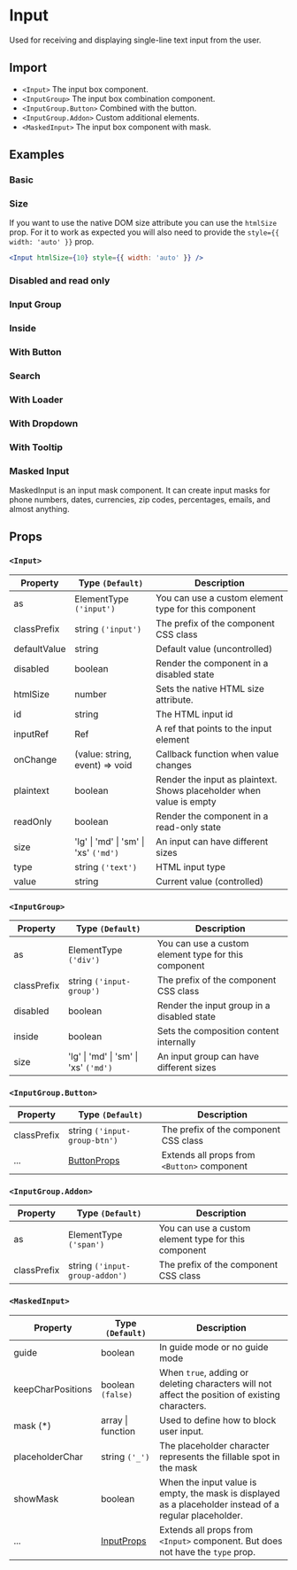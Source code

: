 # Input

Used for receiving and displaying single-line text input from the user.

## Import

<!--{include:<import-guide>}-->

- `<Input>` The input box component.
- `<InputGroup>` The input box combination component.
- `<InputGroup.Button>` Combined with the button.
- `<InputGroup.Addon>` Custom additional elements.
- `<MaskedInput>` The input box component with mask.

## Examples

### Basic

<!--{include:`basic.md`}-->

### Size

<!--{include:`size.md`}-->

If you want to use the native DOM size attribute you can use the `htmlSize` prop.
For it to work as expected you will also need to provide the `style={{ width: 'auto' }}` prop.

```jsx
<Input htmlSize={10} style={{ width: 'auto' }} />
```

### Disabled and read only

<!--{include:`disabled.md`}-->

### Input Group

<!--{include:`input-group.md`}-->

### Inside

<!--{include:`input-group-inside.md`}-->

### With Button

<!--{include:`input-group-button.md`}-->

### Search

<!--{include:`input-group-search.md`}-->

### With Loader

<!--{include:`input-group-loader.md`}-->

### With Dropdown

<!--{include:`input-group-dropdown.md`}-->

### With Tooltip

<!--{include:`tooltip.md`}-->

### Masked Input

MaskedInput is an input mask component. It can create input masks for phone numbers, dates, currencies, zip codes, percentages, emails, and almost anything.

<!--{include:`masked-input.md`}-->

## Props

### `<Input>`

| Property     | Type `(Default)`                      | Description                                                          |
| ------------ | ------------------------------------- | -------------------------------------------------------------------- |
| as           | ElementType `('input')`               | You can use a custom element type for this component                 |
| classPrefix  | string `('input')`                    | The prefix of the component CSS class                                |
| defaultValue | string                                | Default value (uncontrolled)                                         |
| disabled     | boolean                               | Render the component in a disabled state                             |
| htmlSize     | number                                | Sets the native HTML size attribute.                                 |
| id           | string                                | The HTML input id                                                    |
| inputRef     | Ref                                   | A ref that points to the input element                               |
| onChange     | (value: string, event) => void        | Callback function when value changes                                 |
| plaintext    | boolean                               | Render the input as plaintext. Shows placeholder when value is empty |
| readOnly     | boolean                               | Render the component in a read-only state                            |
| size         | 'lg' \| 'md' \| 'sm' \| 'xs' `('md')` | An input can have different sizes                                    |
| type         | string `('text')`                     | HTML input type                                                      |
| value        | string                                | Current value (controlled)                                           |

### `<InputGroup>`

| Property    | Type `(Default)`                      | Description                                          |
| ----------- | ------------------------------------- | ---------------------------------------------------- |
| as          | ElementType `('div')`                 | You can use a custom element type for this component |
| classPrefix | string `('input-group')`              | The prefix of the component CSS class                |
| disabled    | boolean                               | Render the input group in a disabled state           |
| inside      | boolean                               | Sets the composition content internally              |
| size        | 'lg' \| 'md' \| 'sm' \| 'xs' `('md')` | An input group can have different sizes              |

### `<InputGroup.Button>`

| Property    | Type `(Default)`             | Description                                 |
| ----------- | ---------------------------- | ------------------------------------------- |
| classPrefix | string `('input-group-btn')` | The prefix of the component CSS class       |
| ...         | [ButtonProps][ButtonProps]   | Extends all props from `<Button>` component |

[ButtonProps]: /components/button/#props

### `<InputGroup.Addon>`

| Property    | Type `(Default)`               | Description                                          |
| ----------- | ------------------------------ | ---------------------------------------------------- |
| as          | ElementType `('span')`         | You can use a custom element type for this component |
| classPrefix | string `('input-group-addon')` | The prefix of the component CSS class                |

### `<MaskedInput>`

| Property          | Type `(Default)`         | Description                                                                                             |
| ----------------- | ------------------------ | ------------------------------------------------------------------------------------------------------- |
| guide             | boolean                  | In guide mode or no guide mode                                                                          |
| keepCharPositions | boolean `(false)`        | When `true`, adding or deleting characters will not affect the position of existing characters.         |
| mask (\*)         | array \| function        | Used to define how to block user input.                                                                 |
| placeholderChar   | string `('_')`           | The placeholder character represents the fillable spot in the mask                                      |
| showMask          | boolean                  | When the input value is empty, the mask is displayed as a placeholder instead of a regular placeholder. |
| ...               | [InputProps][InputProps] | Extends all props from `<Input>` component. But does not have the `type` prop.                          |

[InputProps]: /components/input/#props

